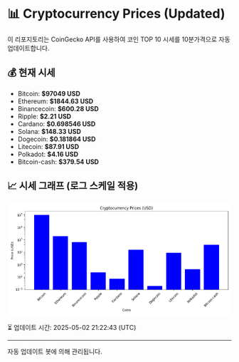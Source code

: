 
# 📊 Cryptocurrency Prices (Updated)

이 리포지토리는 CoinGecko API를 사용하여 코인 TOP 10 시세를 10분가격으로 자동 업데이트합니다.

## 💰 현재 시세
- Bitcoin: **$97049 USD**
- Ethereum: **$1844.63 USD**
- Binancecoin: **$600.28 USD**
- Ripple: **$2.21 USD**
- Cardano: **$0.698546 USD**
- Solana: **$148.33 USD**
- Dogecoin: **$0.181864 USD**
- Litecoin: **$87.91 USD**
- Polkadot: **$4.16 USD**
- Bitcoin-cash: **$379.54 USD**

## 📈 시세 그래프 (로그 스케일 적용)
![Crypto Prices](crypto_prices.png)

⏳ 업데이트 시간: 2025-05-02 21:22:43 (UTC)

---
자동 업데이트 봇에 의해 관리됩니다.
